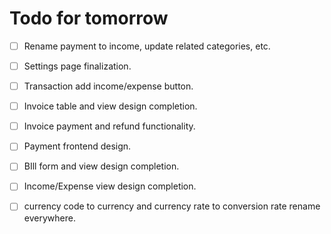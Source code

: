 # Todo for tomorrow
- [ ] Rename payment to income, update related categories, etc.
- [ ] Settings page finalization.
- [ ] Transaction add income/expense button.
- [ ] Invoice table and view design completion.
- [ ] Invoice payment and refund functionality.
- [ ] Payment frontend design.
- [ ] BIll form and view design completion.
- [ ] Income/Expense view design completion.
- [ ] currency code to currency and currency rate to conversion rate rename everywhere.



